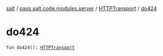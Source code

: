 [salt](../../index.md) / [pass.salt.code.modules.server](../index.md) / [HTTPTransport](index.md) / [do424](./do424.md)

# do424

`fun do424(): `[`HTTPTransport`](index.md)